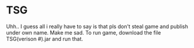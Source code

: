 # TSG
Uhh.. I guess all i really have to say is that pls don't steal game and publish under own name. Make me sad.
To run game, download the file TSG(verison #).jar and run that.
